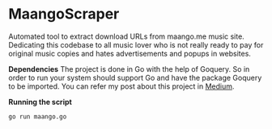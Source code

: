 
# MaangoScraper
Automated tool to extract download URLs from maango.me music site.
Dedicating this codebase to all music lover who is not really ready to pay for original music copies and hates advertisements and popups in websites.

**Dependencies**
The project is done in Go with the help of Goquery. So in order to run your system should support Go and have the package Goquery to be imported. You can refer my post about this project in [Medium](https://medium.com/@go_langer/scraping-maango-me-ca1ba695ccc4#.k43med928 "Maango Scraper").

**Running the script**
```
go run maango.go
```
